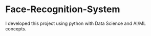 # Face-Recognition-System
I developed this project using python with Data Science and AI/ML concepts.
